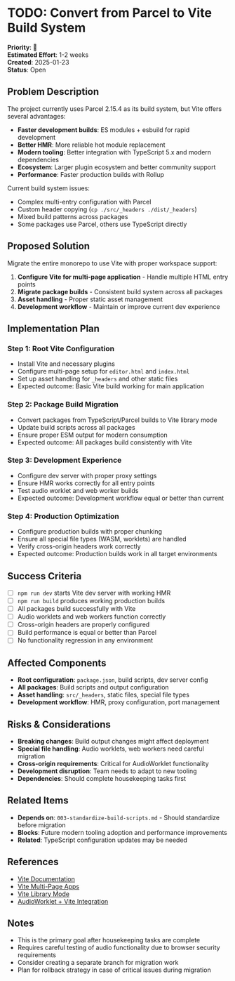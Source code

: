 # TODO: Convert from Parcel to Vite Build System

**Priority**: 🔴  
**Estimated Effort**: 1-2 weeks  
**Created**: 2025-01-23  
**Status**: Open  

## Problem Description

The project currently uses Parcel 2.15.4 as its build system, but Vite offers several advantages:

- **Faster development builds**: ES modules + esbuild for rapid development
- **Better HMR**: More reliable hot module replacement
- **Modern tooling**: Better integration with TypeScript 5.x and modern dependencies
- **Ecosystem**: Larger plugin ecosystem and better community support
- **Performance**: Faster production builds with Rollup

Current build system issues:
- Complex multi-entry configuration with Parcel
- Custom header copying (`cp ./src/_headers ./dist/_headers`)
- Mixed build patterns across packages
- Some packages use Parcel, others use TypeScript directly

## Proposed Solution

Migrate the entire monorepo to use Vite with proper workspace support:

1. **Configure Vite for multi-page application** - Handle multiple HTML entry points
2. **Migrate package builds** - Consistent build system across all packages
3. **Asset handling** - Proper static asset management
4. **Development workflow** - Maintain or improve current dev experience

## Implementation Plan

### Step 1: Root Vite Configuration
- Install Vite and necessary plugins
- Configure multi-page setup for `editor.html` and `index.html`
- Set up asset handling for `_headers` and other static files
- Expected outcome: Basic Vite build working for main application

### Step 2: Package Build Migration
- Convert packages from TypeScript/Parcel builds to Vite library mode
- Update build scripts across all packages
- Ensure proper ESM output for modern consumption
- Expected outcome: All packages build consistently with Vite

### Step 3: Development Experience
- Configure dev server with proper proxy settings
- Ensure HMR works correctly for all entry points
- Test audio worklet and web worker builds
- Expected outcome: Development workflow equal or better than current

### Step 4: Production Optimization
- Configure production builds with proper chunking
- Ensure all special file types (WASM, worklets) are handled
- Verify cross-origin headers work correctly
- Expected outcome: Production builds work in all target environments

## Success Criteria

- [ ] `npm run dev` starts Vite dev server with working HMR
- [ ] `npm run build` produces working production builds
- [ ] All packages build successfully with Vite
- [ ] Audio worklets and web workers function correctly
- [ ] Cross-origin headers are properly configured
- [ ] Build performance is equal or better than Parcel
- [ ] No functionality regression in any environment

## Affected Components

- **Root configuration**: `package.json`, build scripts, dev server config
- **All packages**: Build scripts and output configuration
- **Asset handling**: `src/_headers`, static files, special file types
- **Development workflow**: HMR, proxy configuration, port management

## Risks & Considerations

- **Breaking changes**: Build output changes might affect deployment
- **Special file handling**: Audio worklets, web workers need careful migration
- **Cross-origin requirements**: Critical for AudioWorklet functionality
- **Development disruption**: Team needs to adapt to new tooling
- **Dependencies**: Should complete housekeeping tasks first

## Related Items

- **Depends on**: `003-standardize-build-scripts.md` - Should standardize before migration
- **Blocks**: Future modern tooling adoption and performance improvements
- **Related**: TypeScript configuration updates may be needed

## References

- [Vite Documentation](https://vitejs.dev/)
- [Vite Multi-Page Apps](https://vitejs.dev/guide/build.html#multi-page-app)
- [Vite Library Mode](https://vitejs.dev/guide/build.html#library-mode)
- [AudioWorklet + Vite Integration](https://github.com/vitejs/vite/discussions/7720)

## Notes

- This is the primary goal after housekeeping tasks are complete
- Requires careful testing of audio functionality due to browser security requirements
- Consider creating a separate branch for migration work
- Plan for rollback strategy in case of critical issues during migration 